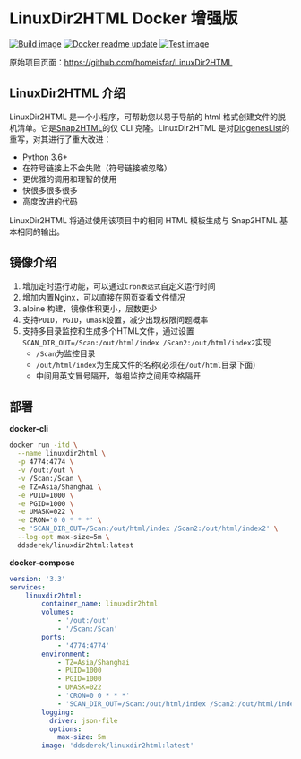 # LinuxDir2HTML Docker 增强版

[![Build image](https://github.com/DDS-Derek/LinuxDir2HTML-Docker/actions/workflows/build.yml/badge.svg)](https://github.com/DDS-Derek/LinuxDir2HTML-Docker/actions/workflows/build.yml) [![Docker readme update](https://github.com/DDS-Derek/LinuxDir2HTML-Docker/actions/workflows/readme_update.yml/badge.svg)](https://github.com/DDS-Derek/LinuxDir2HTML-Docker/actions/workflows/readme_update.yml) [![Test image](https://github.com/DDS-Derek/LinuxDir2HTML-Docker/actions/workflows/test.yml/badge.svg)](https://github.com/DDS-Derek/LinuxDir2HTML-Docker/actions/workflows/test.yml)

原始项目页面：https://github.com/homeisfar/LinuxDir2HTML

## LinuxDir2HTML 介绍

LinuxDir2HTML 是一个小程序，可帮助您以易于导航的 html 格式创建文件的脱机清单。它是[Snap2HTML](https://www.rlvision.com/snap2html/)的仅 CLI 克隆。LinuxDir2HTML 是对[DiogenesList](https://github.com/ZapperDJ/DiogenesList)的重写，对其进行了重大改进：

- Python 3.6+
- 在符号链接上不会失败（符号链接被忽略）
- 更优雅的调用和理智的使用
- 快很多很多很多
- 高度改进的代码

LinuxDir2HTML 将通过使用该项目中的相同 HTML 模板生成与 Snap2HTML 基本相同的输出。

## 镜像介绍

1. 增加定时运行功能，可以通过```Cron表达式```自定义运行时间
2. 增加内置Nginx，可以直接在网页查看文件情况
3. alpine 构建，镜像体积更小，层数更少
4. 支持```PUID```，```PGID```，```umask```设置，减少出现权限问题概率
5. 支持多目录监控和生成多个HTML文件，通过设置`SCAN_DIR_OUT=/Scan:/out/html/index /Scan2:/out/html/index2`实现
    - `/Scan`为监控目录
    - `/out/html/index`为生成文件的名称(必须在`/out/html`目录下面)
    - 中间用英文冒号隔开，每组监控之间用空格隔开

## 部署

**docker-cli**

```bash
docker run -itd \
  --name linuxdir2html \
  -p 4774:4774 \
  -v /out:/out \
  -v /Scan:/Scan \
  -e TZ=Asia/Shanghai \
  -e PUID=1000 \
  -e PGID=1000 \
  -e UMASK=022 \
  -e CRON='0 0 * * *' \
  -e 'SCAN_DIR_OUT=/Scan:/out/html/index /Scan2:/out/html/index2' \
  --log-opt max-size=5m \
  ddsderek/linuxdir2html:latest
```

**docker-compose**

```yaml
version: '3.3'
services:
    linuxdir2html:
        container_name: linuxdir2html
        volumes:
            - '/out:/out'
            - '/Scan:/Scan'
        ports:
            - '4774:4774'
        environment:
            - TZ=Asia/Shanghai
            - PUID=1000
            - PGID=1000
            - UMASK=022
            - 'CRON=0 0 * * *'
            - 'SCAN_DIR_OUT=/Scan:/out/html/index /Scan2:/out/html/index2'
        logging:
          driver: json-file
          options:
            max-size: 5m
        image: 'ddsderek/linuxdir2html:latest'
```


